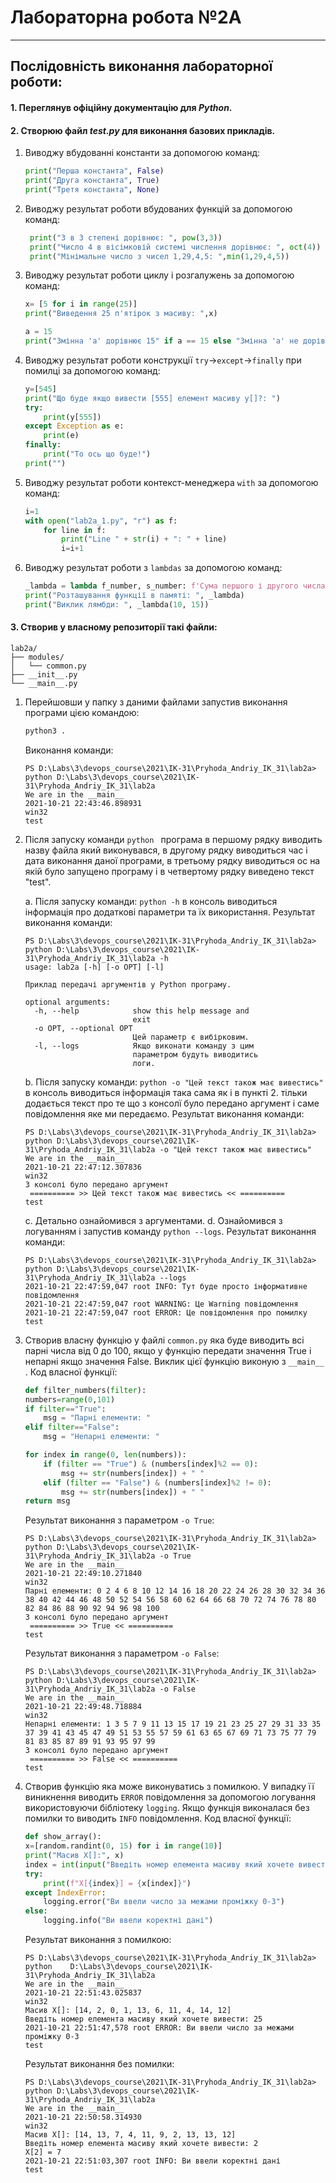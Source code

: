 # **Лабораторна робота №2А**
---
## Послідовність виконання лабораторної роботи:
#### 1. Переглянув офіційну документацію для ***Python***.
#### 2. Створюю файл ***test.py*** для виконання базових прикладів.
1. Виводжу вбудованні константи за допомогою команд:

    ```python
    print("Перша константа", False)
    print("Друга константа", True)
    print("Третя константа", None)
    ```
1. Виводжу результат роботи вбудованих функцій за допомогою команд:
   ```python
    print("3 в 3 степені дорівнює: ", pow(3,3))
    print("Число 4 в вісімковій системі числення дорівнює: ", oct(4))
    print("Мінімальне число з чисел 1,29,4,5: ",min(1,29,4,5))
    ```
1. Виводжу результат роботи циклу і розгалужень за допомогою команд:
    ```python
    x= [5 for i in range(25)]
    print("Виведення 25 п'ятірок з масиву: ",x)
    
    a = 15
    print("Змінна 'a' дорівнює 15" if a == 15 else "Змінна 'a' не дорівнює 15")
    ```
1. Виводжу результат роботи конструкції `try`->`except`->`finally` при помилці за допомогою команд:
    ```python
    y=[545]
    print("Що буде якщо вивести [555] елемент масиву y[]?: ")
    try:
        print(y[555])
    except Exception as e:
        print(e)
    finally:
        print("То ось що буде!")
    print("")
    ```
1. Виводжу результат роботи контекст-менеджера `with` за допомогою команд:
    ```python
    i=1
    with open("lab2a_1.py", "r") as f:
        for line in f:
            print("Line " + str(i) + ": " + line)
            i=i+1
    ```
1. Виводжу результат роботи з `lambdas` за допомогою команд:
    ```python
    _lambda = lambda f_number, s_number: f'Сума першого і другого числа дорівнює {f_number + s_number}'
    print("Розташування функції в памяті: ", _lambda)
    print("Виклик лямбди: ", _lambda(10, 15))
    ```
#### 3. Створив у власному репозиторії такі файли:
   ```text
   lab2a/
   ├── modules/
   │   └── common.py
   ├── __init__.py
   └── __main__.py
   ```
1. Перейшовши у папку з даними файлами запустив виконання програми цією командою:

    ```sh
    python3 .
    ```
    Виконання команди:
    ```text
    PS D:\Labs\3\devops_course\2021\IK-31\Pryhoda_Andriy_IK_31\lab2a> python D:\Labs\3\devops_course\2021\IK-31\Pryhoda_Andriy_IK_31\lab2a
    We are in the __main__
    2021-10-21 22:43:46.898931
    win32
    test
    ```
1. Після запуску команди `python ` програма в першому рядку виводить назву файла який виконувався, в другому рядку виводиться час і дата виконання даної програми, в третьому рядку виводиться ос на якій було запущено програму і в четвертому рядку виведено текст "test".

    a. Після запуску команди: `python -h` в консоль виводиться інформація про додаткові параметри та їх використання. Результат виконання команди:
    ```text
    PS D:\Labs\3\devops_course\2021\IK-31\Pryhoda_Andriy_IK_31\lab2a> python D:\Labs\3\devops_course\2021\IK-31\Pryhoda_Andriy_IK_31\lab2a -h
    usage: lab2a [-h] [-o OPT] [-l]
    
    Приклад передачі аргументів у Python програму.
    
    optional arguments:
      -h, --help            show this help message and
                            exit
      -o OPT, --optional OPT
                            Цей параметр є вибірковим.
      -l, --logs            Якщо виконати команду з цим
                            параметром будуть виводитись
                            логи.
    ```
    
    b. Після запуску команди: `python -o "Цей текст також має вивестись"` в консоль виводиться інформація така сама як і в пункті 2. тільки додається текст про те що з консолї було передано аргумент і саме повідомлення яке ми передаємо. Результат виконання команди:
    ```text
    PS D:\Labs\3\devops_course\2021\IK-31\Pryhoda_Andriy_IK_31\lab2a> python D:\Labs\3\devops_course\2021\IK-31\Pryhoda_Andriy_IK_31\lab2a -o "Цей текст також має вивестись"
    We are in the __main__
    2021-10-21 22:47:12.307836
    win32
    З консолі було передано аргумент
     ========== >> Цей текст також має вивестись << ==========
    test 
    ```
    c. Детально ознайомився з аргументами.
    d. Ознайомився з логуванням і запустив команду `python --logs`.
    Результат виконання команди:
    ```text
    PS D:\Labs\3\devops_course\2021\IK-31\Pryhoda_Andriy_IK_31\lab2a> python D:\Labs\3\devops_course\2021\IK-31\Pryhoda_Andriy_IK_31\lab2a --logs
    2021-10-21 22:47:59,047 root INFO: Тут буде просто інформативне повідомлення
    2021-10-21 22:47:59,047 root WARNING: Це Warning повідомлення
    2021-10-21 22:47:59,047 root ERROR: Це повідомлення про помилку
    test
    ```
1. Створив власну функцію у файлі `common.py` яка буде виводить всі парні числа від 0 до 100,  якщо у функцію передати значення True і непарні якщо значення False. Виклик цієї функцію виконую з `__main__` .
Код власної функції:
    ```python
    def filter_numbers(filter):
    numbers=range(0,101)
    if filter=="True":
        msg = "Парні елементи: " 
    elif filter=="False":
        msg = "Непарні елементи: "
    
    for index in range(0, len(numbers)):
        if (filter == "True") & (numbers[index]%2 == 0):
            msg += str(numbers[index]) + " "
        elif (filter == "False") & (numbers[index]%2 != 0):
            msg += str(numbers[index]) + " "
    return msg
    ```
    Результат виконання з параметром `-o True`:
    ```text
    PS D:\Labs\3\devops_course\2021\IK-31\Pryhoda_Andriy_IK_31\lab2a> python D:\Labs\3\devops_course\2021\IK-31\Pryhoda_Andriy_IK_31\lab2a -o True
    We are in the __main__
    2021-10-21 22:49:10.271840
    win32
    Парні елементи: 0 2 4 6 8 10 12 14 16 18 20 22 24 26 28 30 32 34 36 38 40 42 44 46 48 50 52 54 56 58 60 62 64 66 68 70 72 74 76 78 80 82 84 86 88 90 92 94 96 98 100
    З консолі було передано аргумент
     ========== >> True << ==========
    test
    ```
    Результат виконання з параметром `-o False`:
    ```text
    PS D:\Labs\3\devops_course\2021\IK-31\Pryhoda_Andriy_IK_31\lab2a> python D:\Labs\3\devops_course\2021\IK-31\Pryhoda_Andriy_IK_31\lab2a -o False
    We are in the __main__
    2021-10-21 22:49:48.718884
    win32
    Непарні елементи: 1 3 5 7 9 11 13 15 17 19 21 23 25 27 29 31 33 35 37 39 41 43 45 47 49 51 53 55 57 59 61 63 65 67 69 71 73 75 77 79 81 83 85 87 89 91 93 95 97 99
    З консолі було передано аргумент
     ========== >> False << ==========
    test
    ```
1. Створив функцію яка може виконуватись з помилкою. У випадку її виникнення виводить `ERROR` повідомлення за допомогою логування використовуючи бібліотеку `logging`. Якщо функція виконалася без помилки то виводить `INFO` повідомлення.
Код власної функції:
    ```python
    def show_array():
    x=[random.randint(0, 15) for i in range(10)]      
    print("Масив X[]:", x)
    index = int(input("Введіть номер елемента масиву який хочете вивести: "))
    try:
        print(f"X[{index}] = {x[index]}")
    except IndexError:
        logging.error("Ви ввели число за межами проміжку 0-3")
    else:
        logging.info("Ви ввели коректні дані")
    ```
    Результат виконання з помилкою:
    ```text
    PS D:\Labs\3\devops_course\2021\IK-31\Pryhoda_Andriy_IK_31\lab2a> python    D:\Labs\3\devops_course\2021\IK-31\Pryhoda_Andriy_IK_31\lab2a
    We are in the __main__
    2021-10-21 22:51:43.025837
    win32
    Масив X[]: [14, 2, 0, 1, 13, 6, 11, 4, 14, 12]
    Введіть номер елемента масиву який хочете вивести: 25
    2021-10-21 22:51:47,578 root ERROR: Ви ввели число за межами проміжку 0-3
    test
    ```
    Результат виконання без помилки:
    ```text
    PS D:\Labs\3\devops_course\2021\IK-31\Pryhoda_Andriy_IK_31\lab2a> python D:\Labs\3\devops_course\2021\IK-31\Pryhoda_Andriy_IK_31\lab2a
    We are in the __main__
    2021-10-21 22:50:58.314930
    win32
    Масив X[]: [14, 13, 7, 4, 11, 9, 2, 13, 13, 12]
    Введіть номер елемента масиву який хочете вивести: 2
    X[2] = 7
    2021-10-21 22:51:03,307 root INFO: Ви ввели коректні дані
    test
    ```